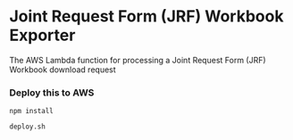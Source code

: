 # Joint Request Form (JRF) Workbook Exporter

The AWS Lambda function for processing a Joint Request Form (JRF) Workbook download request

### Deploy this to AWS

`npm install`

`deploy.sh`
